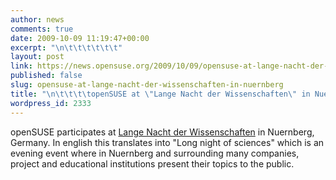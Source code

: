 ```yaml
---
author: news
comments: true
date: 2009-10-09 11:19:47+00:00
excerpt: "\n\t\t\t\t\t\t"
layout: post
link: https://news.opensuse.org/2009/10/09/opensuse-at-lange-nacht-der-wissenschaften-in-nuernberg/
published: false
slug: opensuse-at-lange-nacht-der-wissenschaften-in-nuernberg
title: "\n\t\t\t\topenSUSE at \"Lange Nacht der Wissenschaften\" in Nuernberg\t\t"
wordpress_id: 2333
---
```

openSUSE participates at [Lange Nacht der Wissenschaften](http://www.nacht-der-wissenschaften.de/2009/index.php) in Nuernberg, Germany. In english this translates into "Long night of sciences" which is an evening event where in Nuernberg and surrounding many companies, project and educational institutions present their topics to the public.		
